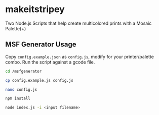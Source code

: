 # makeitstripey
Two Node.js Scripts that help create multicolored prints with a Mosaic Palette(+)

## MSF Generator Usage

Copy `config.example.json` as `config.js`, modify for your printer/palette combo. Run the script against a gcode file.

```bash
cd /msfgenerator

cp config.example.js config.js

nano config.js

npm install

node index.js -i <input filename>
```
